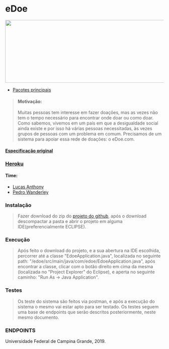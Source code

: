 # eDoe

<p align="center">
  <img src="https://lh6.googleusercontent.com/lT7mQse0ChZB0iMO0MMXZp_k-nTqtyfY9_FuNl7eELiVQcjRztnz5d1Iu_m39pKhGeXP8-37MfmRQlkszMDEDyjlgxSfa7_5nsbJEJjkmztA0St3wy4art8UIGekWKjQOINpxtgo" height="200" width="600"> 
</p>

* [Pacotes principais](https://github.com/lucasanthony/edoe/tree/master/src/main/java/com)

>#### Motivação:
>Muitas pessoas tem interesse em fazer doações, mas as vezes não tem o tempo necessário para encontrar onde doar ou como doar. Como sabemos, vivemos em um país em que a desigualdade social ainda existe e por isso há várias pessoas necessitadas, às vezes grupos de pessoas com um problema em comum. Precisamos de um sistema para apoiar essa rede de doações: o eDoe.com.

#### [Especificação original](https://docs.google.com/document/d/e/2PACX-1vST2TI5lDbtMlv8rhFYJkYnrfgqzyWDv6DDvvAajz3_KK4tAs_UnAbYdI6oeMQA6jEHo5HwUAatHmd8/pub)

### [Heroku](https://dashboard.heroku.com/apps/edoe)

#### Time:
* [Lucas Anthony](https://github.com/lucasanthony)
* [Pedro Wanderley](https://github.com/pedrofwanderley)


### Instalação
>Fazer download do zip do [projeto do github](https://github.com/lucasanthony/edoe), após o download descompactar a pasta e abrir o projeto em alguma IDE(preferencialmente ECLIPSE).

### Execução
>Após feito o download do projeto, e a sua abertura na IDE escolhida, percorrer até a classe "EdoeApplication.java", localizada no seguinte path: "/edoe/src/main/java/com/edoe/EdoeApplication.java", após encontrar a classe, clicar com o botão direito em cima da mesma (localizada no "Project Explorer" do Eclipse), e aperta no seguinte caminho: "Run As -> Java Application".

### Testes
>Os teste do sistema são feitos via postman, e após a execução do sistema o mesmo vai estar apto para ser testado. Os testes seguem uma base de endpoints que serão descritos posteriormente, neste mesmo documento.

### ENDPOINTS


Universidade Federal de Campina Grande, 2019.
